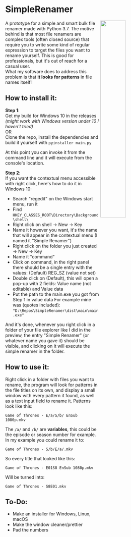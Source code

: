 # SimpleRenamer

<a href="https://www.youtube.com/watch?v=ADsyiEJWdpU&feature=youtu.be">
<img src="https://user-images.githubusercontent.com/27065646/66266362-66a3fa80-e824-11e9-90dd-4fa233ce3652.png" height="40%" width="40%" align="right">
</a>

A prototype for a simple and smart bulk file renamer made with Python 3.7.
The motive behind is that most file renamers are complex tools (often closed source)
that require you to write some kind of regular expression to target the files you want to rename yourself. This is good for professionals, but it's out of reach for a casual user.  
What my software does to address this problem is that **it looks for patterns** in file names itself!

## How to install it:
**Step 1**:  
Get my build for Windows 10 in the releases *(might work with Windows version under 10 I haven't tried)*  
OR  
Clone the repo, install the dependencies and build it yourself with `pyinstaller main.py`

At this point you can invoke it from the command line and it will execute from the console's location.

**Step 2**:  
If you want the contextual menu accessible with right click, here's how to do it in Windows 10:  
* Search "regedit" on the Windows start menu, run it
* Find `HKEY_CLASSES_ROOT\Directory\Background\shell\`
* Right click on shell -> New -> Key
* Name it however you want, it's the name that will appear in the contextual menu
(I named it "Simple Renamer")
* Right click on the folder you just created -> New -> Key
* Name it "command"
* Click on command, in the right panel there should be a single entry with the values: 
(Default)    REG_SZ    (value not set)
* Double click on (Default), this will open a pop-up with 2 fields:
Value name (not editable) and  Value data
* Put the path to the main.exe you got from Step 1 in value data
For example mine was (quotes included): `"D:\Repos\SimpleRenamer\dist\main\main.exe"`

And it's done, whenever you right click in a folder of your file explorer like I did in the preview, 
the entry "Simple Renamer" (or whatever name you gave it) should be visible, and clicking on it will execute 
the simple renamer in the folder.


## How to use it:
Right click in a folder with files you want to rename, 
the program will look for patterns in the file titles on its own, 
and display a small window with every pattern it found, as well as a text input field to rename it.
Patterns look like this:
```
Game of Thrones - E/a/S/b/ EnSub 1080p.mkv
```
The `/a/` and `/b/` are **variables**, this could be the episode or season number for example.  
In my example you could rename it to:
```
Game of Thrones - S/b/E/a/.mkv
```
So every title that looked like this:
```
Game of Thrones - E01S8 EnSub 1080p.mkv
```
Will be turned into:
```
Game of Thrones - S8E01.mkv
```

## To-Do:
* Make an installer for Windows, Linux, macOS
* Make the window cleaner/prettier
* Pad the numbers
